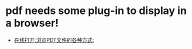 # pdf needs some plug-in to display in a browser!

* [在线打开,浏览PDF文件的各种方式:](http://www.cnblogs.com/xgqfrms/p/4993428.html)